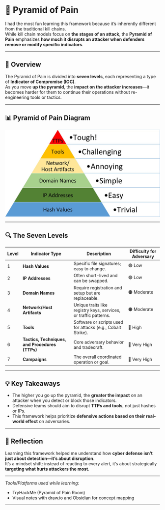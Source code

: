 # 🧱 Pyramid of Pain

I had the most fun learning this framework because it’s inherently different from the traditional kill chains.  
While kill chain models focus on **the stages of an attack**, the **Pyramid of Pain** emphasizes **how much it disrupts an attacker when defenders remove or modify specific indicators**.

---

## 🧩 Overview

The Pyramid of Pain is divided into **seven levels**, each representing a type of **Indicator of Compromise (IOC)**.  
As you move **up the pyramid**, the **impact on the attacker increases**—it becomes harder for them to continue their operations without re-engineering tools or tactics.

---

## 📊 Pyramid of Pain Diagram

![Pyramid of Pain Diagram](./screenshots/blog-pyramid-pain-01.jpg)

---

## 🔍 The Seven Levels

| Level | Indicator Type | Description | Difficulty for Adversary |
|-------|----------------|--------------|---------------------------|
| 1 | **Hash Values** | Specific file signatures; easy to change. | 🟢 Low |
| 2 | **IP Addresses** | Often short-lived and can be swapped. | 🟢 Low |
| 3 | **Domain Names** | Require registration and setup but are replaceable. | 🟠 Moderate |
| 4 | **Network/Host Artifacts** | Unique traits like registry keys, services, or traffic patterns. | 🟠 Moderate |
| 5 | **Tools** | Software or scripts used for attacks (e.g., Cobalt Strike). | 🔴 High |
| 6 | **Tactics, Techniques, and Procedures (TTPs)** | Core adversary behavior and tradecraft. | 🔴 Very High |
| 7 | **Campaigns** | The overall coordinated operation or goal. | 🔴 Very High |

---

## 💡 Key Takeaways

- The higher you go up the pyramid, the **greater the impact** on an attacker when you detect or block those indicators.  
- Defensive teams should aim to disrupt **TTPs and tools**, not just hashes or IPs.  
- This framework helps prioritize **defensive actions based on their real-world effect** on adversaries.

---

## 🧠 Reflection

Learning this framework helped me understand how **cyber defense isn’t just about detection—it’s about disruption**.  
It’s a mindset shift: instead of reacting to every alert, it’s about strategically **targeting what hurts attackers the most**.

---

*Tools/Platforms used while learning:*  
- TryHackMe (Pyramid of Pain Room)  
- Visual notes with draw.io and Obsidian for concept mapping  

---
